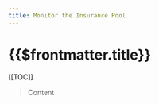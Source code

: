 ```yaml
---
title: Monitor the Insurance Pool
---
```


# {{$frontmatter.title}}

<TocHeader />
[[TOC]]

> Content
> 
